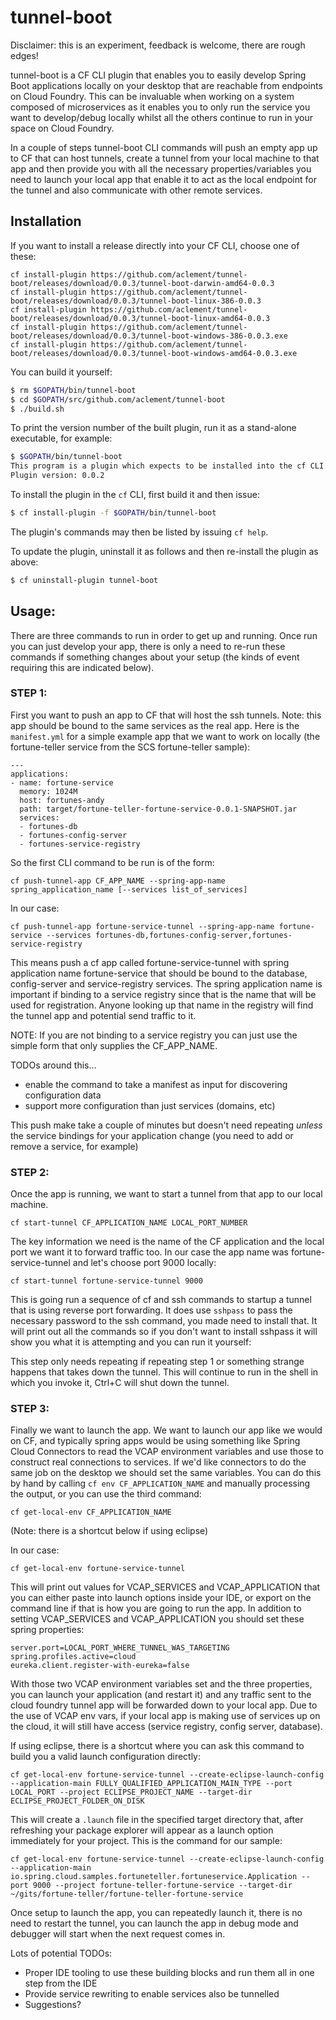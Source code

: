# tunnel-boot
Disclaimer: this is an experiment, feedback is welcome, there are rough edges!

tunnel-boot is a CF CLI plugin that enables you to easily develop Spring Boot applications
locally on your desktop that are reachable from endpoints on Cloud Foundry. This can be invaluable
when working on a system composed of microservices as it enables you to only run the service you want
to develop/debug locally whilst all the others continue to run in your space on Cloud Foundry.

In a couple of steps tunnel-boot CLI commands will push an empty app up to CF that can host tunnels,
create a tunnel from your local machine to that app and then provide you with all the necessary
properties/variables you need to launch your local app that enable it to act as the local endpoint
for the tunnel and also communicate with other remote services.

## Installation

If you want to install a release directly into your CF CLI, choose one of these:

```
cf install-plugin https://github.com/aclement/tunnel-boot/releases/download/0.0.3/tunnel-boot-darwin-amd64-0.0.3
cf install-plugin https://github.com/aclement/tunnel-boot/releases/download/0.0.3/tunnel-boot-linux-386-0.0.3
cf install-plugin https://github.com/aclement/tunnel-boot/releases/download/0.0.3/tunnel-boot-linux-amd64-0.0.3
cf install-plugin https://github.com/aclement/tunnel-boot/releases/download/0.0.3/tunnel-boot-windows-386-0.0.3.exe
cf install-plugin https://github.com/aclement/tunnel-boot/releases/download/0.0.3/tunnel-boot-windows-amd64-0.0.3.exe
```

You can build it yourself:

```bash
$ rm $GOPATH/bin/tunnel-boot
$ cd $GOPATH/src/github.com/aclement/tunnel-boot
$ ./build.sh
```

To print the version number of the built plugin, run it as a stand-alone executable, for example:

```bash
$ $GOPATH/bin/tunnel-boot
This program is a plugin which expects to be installed into the cf CLI. It is not intended to be run stand-alone.
Plugin version: 0.0.2
```

To install the plugin in the `cf` CLI, first build it and then issue:

```bash
$ cf install-plugin -f $GOPATH/bin/tunnel-boot
```

The plugin's commands may then be listed by issuing `cf help`.

To update the plugin, uninstall it as follows and then re-install the plugin as above:
```bash
$ cf uninstall-plugin tunnel-boot
```

## Usage:

There are three commands to run in order to get up and running. Once run you can just develop your app,
there is only a need to re-run these commands if something changes about your setup (the kinds of
event requiring this are indicated below).

### STEP 1:

First you want to push an app to CF that will host the ssh tunnels. Note: this app
should be bound to the same services as the real app.  Here is the `manifest.yml` for a simple
example app that we want to work on locally (the fortune-teller service from the
SCS fortune-teller sample):

```
---
applications:
- name: fortune-service
  memory: 1024M
  host: fortunes-andy
  path: target/fortune-teller-fortune-service-0.0.1-SNAPSHOT.jar
  services:
  - fortunes-db
  - fortunes-config-server
  - fortunes-service-registry
```

So the first CLI command to be run is of the form:

```
cf push-tunnel-app CF_APP_NAME --spring-app-name spring_application_name [--services list_of_services]
```

In our case:

```
cf push-tunnel-app fortune-service-tunnel --spring-app-name fortune-service --services fortunes-db,fortunes-config-server,fortunes-service-registry
```

This means push a cf app called fortune-service-tunnel with spring application name fortune-service that
should be bound to the database, config-server and service-registry services.
The spring application name is important if binding to a service registry since that is the name that
will be used for registration. Anyone looking up that name in the registry will find the tunnel app
and potential send traffic to it. 

NOTE: If you are not binding to a service registry you can just use the simple
form that only supplies the CF_APP_NAME.

TODOs around this...
- enable the command to take a manifest as input for discovering configuration data
- support more configuration than just services (domains, etc)

This push make take a couple of minutes but doesn't need repeating *unless* the service bindings for your
application change (you need to add or remove a service, for example)

### STEP 2:

Once the app is running, we want to start a tunnel from that app to our local machine. 

```
cf start-tunnel CF_APPLICATION_NAME LOCAL_PORT_NUMBER
```

The key information
we need is the name of the CF application and the local port we want it to forward traffic too. In our case
the app name was fortune-service-tunnel and let's choose port 9000 locally:

```
cf start-tunnel fortune-service-tunnel 9000
```

This is going run a sequence of cf and ssh commands to startup a tunnel that is using reverse
port forwarding. It does use `sshpass` to pass the necessary password to the ssh command, you made need
to install that. It will print out all the commands so if you don't want to install sshpass it will show
you what it is attempting and you can run it yourself:

This step only needs repeating if repeating step 1 or something strange happens that takes down the tunnel.
This will continue to run in the shell in which you invoke it, Ctrl+C will shut down the tunnel.

### STEP 3:

Finally we want to launch the app. We want to launch our app like we would on CF, and typically spring
apps would be using something like Spring Cloud Connectors to read the VCAP environment variables and
use those to construct real connections to services. If we'd like connectors to do the same job on the 
desktop we should set the same variables. You can do this by hand by calling `cf env CF_APPLICATION_NAME`
and manually processing the output, or you can use the third command:

```
cf get-local-env CF_APPLICATION_NAME
```

(Note: there is a shortcut below if using eclipse)

In our case:

```
cf get-local-env fortune-service-tunnel
```

This will print out values for VCAP_SERVICES and VCAP_APPLICATION that you can either paste into
launch options inside your IDE, or export on the command line if that is how you are going to run the app.
In addition to setting VCAP_SERVICES and VCAP_APPLICATION you should set these spring properties:

```
server.port=LOCAL_PORT_WHERE_TUNNEL_WAS_TARGETING
spring.profiles.active=cloud
eureka.client.register-with-eureka=false
```

With those two VCAP environment variables set and the three properties, you can launch your application (and
restart it) and any traffic sent to the cloud foundry tunnel app will be forwarded down to your local
app. Due to the use of VCAP env vars, if your local app is making use of services up on the cloud, it
will still have access (service registry, config server, database).

If using eclipse, there is a shortcut where you can ask this command to build you a valid launch
configuration directly:

```
cf get-local-env fortune-service-tunnel --create-eclipse-launch-config --application-main FULLY_QUALIFIED_APPLICATION_MAIN_TYPE --port LOCAL_PORT --project ECLIPSE_PROJECT_NAME --target-dir ECLIPSE_PROJECT_FOLDER_ON_DISK
```

This will create a `.launch` file in the specified target directory that, after refreshing your package
explorer will appear as a launch option immediately for your project. This is the command for our sample:

```
cf get-local-env fortune-service-tunnel --create-eclipse-launch-config --application-main io.spring.cloud.samples.fortuneteller.fortuneservice.Application --port 9000 --project fortune-teller-fortune-service --target-dir ~/gits/fortune-teller/fortune-teller-fortune-service
```

Once setup to launch the app, you can repeatedly launch it, there is no need to restart the tunnel,
you can launch the app in debug mode and debugger will start when the next request comes in.


Lots of potential TODOs:

- Proper IDE tooling to use these building blocks and run them all in one step from the IDE
- Provide service rewriting to enable services also be tunnelled
- Suggestions?
